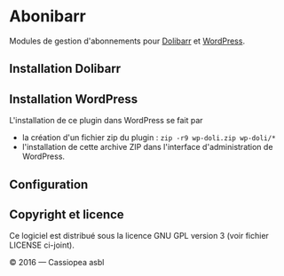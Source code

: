 Abonibarr
=========

Modules de gestion d'abonnements pour [Dolibarr][dolibarr] et [WordPress][wp].


Installation Dolibarr
---------------------


Installation WordPress
----------------------
L'installation de ce plugin dans WordPress se fait par
- la création d'un fichier zip du plugin : `zip -r9 wp-doli.zip wp-doli/*`
- l'installation de cette archive ZIP dans l'interface d'administration de WordPress.


Configuration
-------------


Copyright et licence
--------------------

Ce logiciel est distribué sous la licence GNU GPL version 3 (voir fichier LICENSE ci-joint).

© 2016 — Cassiopea asbl

[dolibarr]: https://github.com/Dolibarr/dolibarr/
[wp]: https://wordpress.org/
